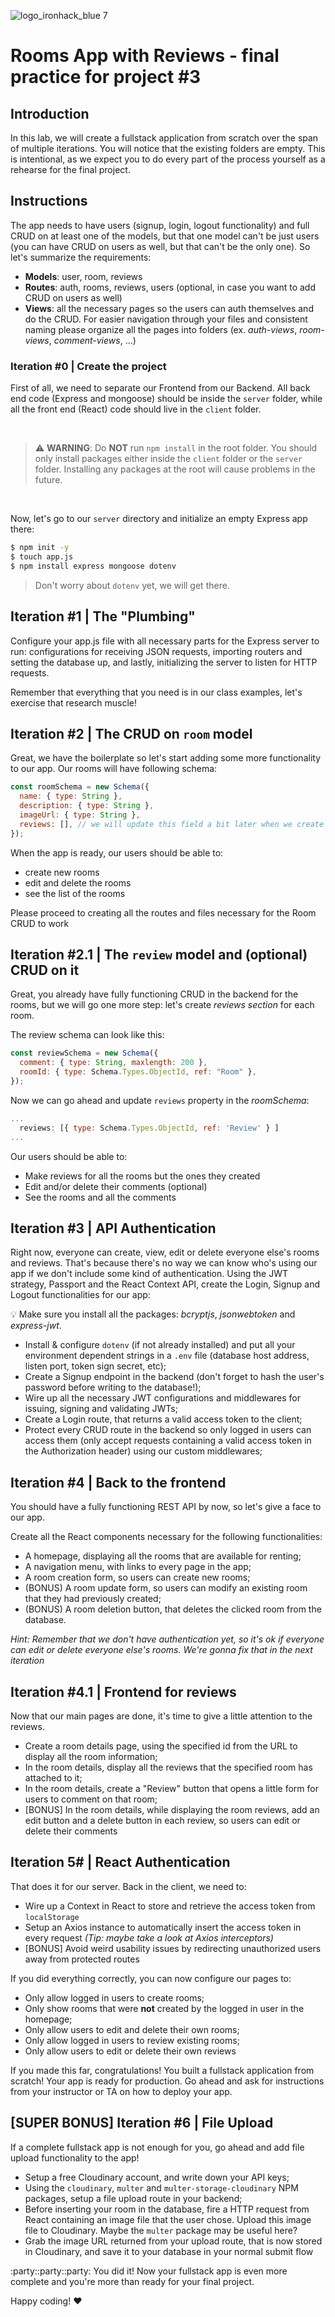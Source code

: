 ![logo_ironhack_blue 7](https://user-images.githubusercontent.com/23629340/40541063-a07a0a8a-601a-11e8-91b5-2f13e4e6b441.png)

# Rooms App with Reviews - final practice for project #3

## Introduction

In this lab, we will create a fullstack application from scratch over the span of multiple iterations. You will notice that the existing folders are empty. This is intentional, as we expect you to do every part of the process yourself as a rehearse for the final project.

## Instructions

The app needs to have users (signup, login, logout functionality) and full CRUD on at least one of the models, but that one model can't be just users (you can have CRUD on users as well, but that can't be the only one). So let's summarize the requirements:

- **Models**: user, room, reviews
- **Routes**: auth, rooms, reviews, users (optional, in case you want to add CRUD on users as well)
- **Views**: all the necessary pages so the users can auth themselves and do the CRUD. For easier navigation through your files and consistent naming please organize all the pages into folders (ex. _auth-views_, _room-views_, _comment-views_, ...)

### Iteration #0 | Create the project

First of all, we need to separate our Frontend from our Backend. All back end code (Express and mongoose) should be inside the `server` folder, while all the front end (React) code should live in the `client` folder.

<br>

> ⚠️ **WARNING**: Do **NOT** run `npm install` in the root folder. You should only install packages either inside the `client` folder or the `server` folder. Installing any packages at the root will cause problems in the future.

<br>

Now, let's go to our `server` directory and initialize an empty Express app there:

```bash
$ npm init -y
$ touch app.js
$ npm install express mongoose dotenv
```

> Don't worry about `dotenv` yet, we will get there.

## Iteration #1 | The "Plumbing"

Configure your app.js file with all necessary parts for the Express server to run: configurations for receiving JSON requests, importing routers and setting the database up, and lastly, initializing the server to listen for HTTP requests.

Remember that everything that you need is in our class examples, let's exercise that research muscle!

## Iteration #2 | The CRUD on `room` model

Great, we have the boilerplate so let's start adding some more functionality to our app.
Our rooms will have following schema:

```js
const roomSchema = new Schema({
  name: { type: String },
  description: { type: String },
  imageUrl: { type: String },
  reviews: [], // we will update this field a bit later when we create review model
});
```

When the app is ready, our users should be able to:

- create new rooms
- edit and delete the rooms
- see the list of the rooms

Please proceed to creating all the routes and files necessary for the Room CRUD to work

## Iteration #2.1 | The `review` model and (optional) CRUD on it

Great, you already have fully functioning CRUD in the backend for the rooms, but we will go one more step: let's create _reviews section_ for each room.

The review schema can look like this:

```js
const reviewSchema = new Schema({
  comment: { type: String, maxlength: 200 },
  roomId: { type: Schema.Types.ObjectId, ref: "Room" },
});
```

Now we can go ahead and update `reviews` property in the _roomSchema_:

```js
...
  reviews: [{ type: Schema.Types.ObjectId, ref: 'Review' } ]
...
```

Our users should be able to:

- Make reviews for all the rooms but the ones they created
- Edit and/or delete their comments (optional)
- See the rooms and all the comments

## Iteration #3 | API Authentication

Right now, everyone can create, view, edit or delete everyone else's rooms and reviews. That's because there's no way we can know who's using our app if we don't include some kind of authentication. Using the JWT strategy, Passport and the React Context API, create the Login, Signup and Logout functionalities for our app:

💡 Make sure you install all the packages: _bcryptjs_, _jsonwebtoken_ and _express-jwt_.

- Install & configure `dotenv` (if not already installed) and put all your environment dependent strings in a `.env` file (database host address, listen port, token sign secret, etc);
- Create a Signup endpoint in the backend (don't forget to hash the user's password before writing to the database!);
- Wire up all the necessary JWT configurations and middlewares for issuing, signing and validating JWTs;
- Create a Login route, that returns a valid access token to the client;
- Protect every CRUD route in the backend so only logged in users can access them (only accept requests containing a valid access token in the Authorization header) using our custom middlewares;

## Iteration #4 | Back to the frontend

You should have a fully functioning REST API by now, so let's give a face to our app.

Create all the React components necessary for the following functionalities:

- A homepage, displaying all the rooms that are available for renting;
- A navigation menu, with links to every page in the app;
- A room creation form, so users can create new rooms;
- (BONUS) A room update form, so users can modify an existing room that they had previously created;
- (BONUS) A room deletion button, that deletes the clicked room from the database.

_Hint: Remember that we don't have authentication yet, so it's ok if everyone can edit or delete everyone else's rooms. We're gonna fix that in the next iteration_

## Iteration #4.1 | Frontend for reviews

Now that our main pages are done, it's time to give a little attention to the reviews.

- Create a room details page, using the specified id from the URL to display all the room information;
- In the room details, display all the reviews that the specified room has attached to it;
- In the room details, create a "Review" button that opens a little form for users to comment on that room;
- [BONUS] In the room details, while displaying the room reviews, add an edit button and a delete button in each review, so users can edit or delete their comments

## Iteration 5# | React Authentication

That does it for our server. Back in the client, we need to:

- Wire up a Context in React to store and retrieve the access token from `localStorage`
- Setup an Axios instance to automatically insert the access token in every request _(Tip: maybe take a look at Axios interceptors)_
- [BONUS] Avoid weird usability issues by redirecting unauthorized users away from protected routes

If you did everything correctly, you can now configure our pages to:

- Only allow logged in users to create rooms;
- Only show rooms that were **not** created by the logged in user in the homepage;
- Only allow users to edit and delete their own rooms;
- Only allow logged in users to review existing rooms;
- Only allow users to edit or delete their own reviews

If you made this far, congratulations! You built a fullstack application from scratch! Your app is ready for production. Go ahead and ask for instructions from your instructor or TA on how to deploy your app.

## [SUPER BONUS] Iteration #6 | File Upload

If a complete fullstack app is not enough for you, go ahead and add file upload functionality to the app!

- Setup a free Cloudinary account, and write down your API keys;
- Using the `cloudinary`, `multer` and `multer-storage-cloudinary` NPM packages, setup a file upload route in your backend;
- Before inserting your room in the database, fire a HTTP request from React containing an image file that the user chose. Upload this image file to Cloudinary. Maybe the `multer` package may be useful here?
- Grab the image URL returned from your upload route, that is now stored in Cloudinary, and save it to your database in your normal submit flow

:party::party::party: You did it! Now your fullstack app is even more complete and you're more than ready for your final project.

Happy coding! :heart:
